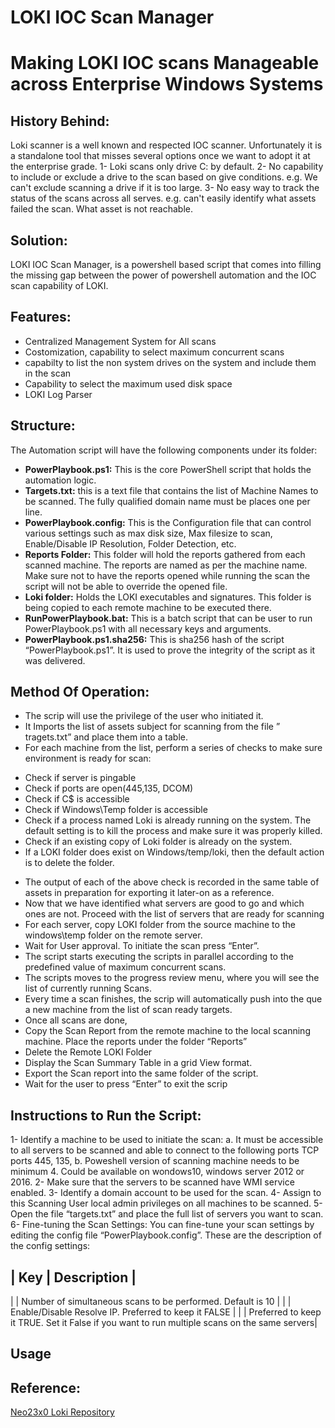            
                                                                                                                                                                         
# LOKI IOC Scan Manager
Making LOKI IOC scans Manageable across Enterprise Windows Systems 
=========================================================

## History Behind:
Loki scanner is a well known and respected IOC scanner. Unfortunately it is a standalone tool that misses several options once we want to adopt it at the enterprise grade.
1- Loki scans only drive C: by default.
2- No capability to include or exclude a drive to the scan based on give conditions. e.g. We can't exclude scanning a drive if it is too large.
3- No easy way to track the status of the scans across all serves. e.g. can't easily identify what assets failed the scan. What asset is not reachable. 

## Solution:
LOKI IOC Scan Manager, is a powershell based script that comes into filling the missing gap between the power of powershell automation and the IOC scan capability of LOKI.

## Features:
- Centralized Management System for All scans
- Costomization, capability to select maximum concurrent scans
- capabilty to list the non system drives on the system and include them in the scan
- Capability to select the maximum used disk space
- LOKI Log Parser

## Structure:
The Automation script will have the following components under its folder:
-	**PowerPlaybook.ps1:** This is the core PowerShell script that holds the automation logic.
-	**Targets.txt:** this is a text file that contains the list of Machine Names to be scanned. The fully qualified domain name must be places one per line.
-	**PowerPlaybook.config:** This is the Configuration file that can control various settings such as max disk size, Max filesize to scan,  Enable/Disable  IP Resolution, Folder Detection, etc. 
-	**Reports Folder:** This folder will hold the reports gathered from each scanned machine. The reports are named as per the machine name. Make sure not to have the reports opened while running the scan the script will not be able to override the opened file. 
-	**Loki folder:** Holds the LOKI executables and signatures. This folder is being copied to each remote machine to be executed there.
-	**RunPowerPlaybook.bat:** This is a batch script that can be user to run PowerPlaybook.ps1 with all necessary keys and arguments.
-	**PowerPlaybook.ps1.sha256:** This is sha256 hash of the script “PowerPlaybook.ps1”. It is used to prove the integrity of the script as it was delivered.

## Method Of Operation:
-	The scrip will use the privilege of the user who initiated it.
-	It Imports the list of assets subject for scanning from the file ” tragets.txt” and place them into a table. 
-	For each machine from the list, perform a series of checks to make sure environment is ready for scan:
  * Check if server is pingable
  * Check if ports are open(445,135, DCOM)
  * Check if C$ is accessible
  * Check if Windows\Temp folder is accessible
  * Check if a process named Loki is already running on the system. The default setting is to kill the process and make sure it was properly killed.
  * Check if an existing copy of Loki folder is already on the system.
  * If a LOKI folder does exist on Windows/temp/loki, then the default action is to delete the folder.
-	The output of each of the above check is recorded in the same table of assets in preparation for exporting it later-on as a reference.
-	Now that we have identified what servers are good to go and which ones are not. Proceed with the list of servers that are ready for scanning
-	For each server, copy LOKI folder from the source machine to the windows\temp folder on the remote server.
-	Wait for User approval. To initiate the scan press “Enter”.
-	The script starts executing the scripts in parallel according to the predefined value of maximum concurrent scans.
-	The scripts moves to the progress review menu, where you will see the list of currently running Scans.
-	Every time a scan finishes, the scrip will automatically push into the que a new machine from the list of scan ready targets.
-	Once all scans are done,
-	Copy the Scan Report from the remote machine to the local scanning machine. Place the reports under the folder “Reports” 
-	Delete the Remote LOKI Folder
-	Display the Scan Summary Table in a grid View format.
-	Export the Scan report into the same folder of the script.
-	Wait for the user to press “Enter” to exit the scrip

## Instructions to Run the Script:
1-	Identify a machine to be used to initiate the scan:
  a.	It must be accessible to all servers to be scanned and able to connect to the following ports TCP ports 445, 135, 
  b.	Poweshell version of scanning machine needs to be minimum 4. Could be available on wondows10, windows server 2012 or 2016.
2-	Make sure that the servers to be scanned have WMI service enabled.
3-	Identify a domain account to be used for the scan.
4-	Assign to this Scanning User local admin privileges on all machines to be scanned.
5-	Open the file “targets.txt” and place the full list of servers you want to scan.
6-	Fine-tuning the Scan Settings: You can fine-tune your scan settings by editing the config file “PowerPlaybook.config”. These are the description of the config settings:

| Key                                                 | Description                                             |
-----------------------------------------------------------------------------------------------------------------
| <add key="MaxJobsAtaTime" value="10"/>               | Number of simultaneous scans to be performed. Default is 10 |
| <add key="ResolveHostIP" value="FALSE"/> | Enable/Disable Resolve IP. Preferred to keep it FALSE |
| <add key="DeletePayloadAfterEnd" value="TRUE"/> | Preferred to keep it TRUE. Set it False if you want to run multiple scans  on the same servers| 


## Usage

## Reference:
[Neo23x0 Loki Repository](https://github.com/Neo23x0/Loki)
